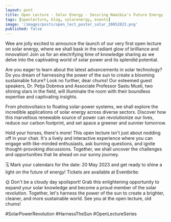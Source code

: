 ```yaml
---
layout: post
title: Open Lecture - Solar Energy - Securing Namibia's Future Energy
tags: [openlecture, blog, solarenergy, events]
image: '/images/posts/open_lect_poster_solar_20052023.png'
published: false
---
```

Wee are jolly excited to announce the launch of our very first open lecture on solar energy, where we shall bask in the radiant glow of brilliance and innovation! Join us for an electrifying time of knowledge sharing as we delve into the captivating world of solar power and its splendid potential.

Are you eager to learn about the latest advancements in solar technology? Do you dream of harnessing the power of the sun to create a blooming sustainable future? Look no further, dear chums! Our esteemed guest speakers, Dr. Petja Dobreva and Associate Professor Sastu Musti, two shining stars in the field, will illuminate the room with their boundless expertise and captivating insights.

From photovoltaics to floating solar-power systems, we shall explore the incredible applications of solar energy across diverse sectors. Discover how this marvellous renewable source of power can revolutionize our lives, reduce our carbon footprint, and set apace a greener and sunnier tomorrow.

Hold your horses, there's more! This open lecture isn't just about nodding off in your chair. It's a lively and interactive experience where you can engage with like-minded enthusiasts, ask burning questions, and ignite thought-provoking discussions. Together, we shall uncover the challenges and opportunities that lie ahead on our sunny journey.

🗓️ Mark your calendars for the date: 20 May 2023 and get ready to shine a light on the future of energy! Tickets are available at Eventbrite:

<div id="eventbrite-widget-container-633525681367"></div>

<script src="https://www.eventbrite.com/static/widgets/eb_widgets.js"></script>

<script type="text/javascript">
    var exampleCallback = function() {
        console.log('Order complete!');
    };

    window.EBWidgets.createWidget({
        // Required
        widgetType: 'checkout',
        eventId: '633525681367',
        iframeContainerId: 'eventbrite-widget-container-633525681367',

        // Optional
        iframeContainerHeight: 425,  // Widget height in pixels. Defaults to a minimum of 425px if not provided
        onOrderComplete: exampleCallback  // Method called when an order has successfully completed
    });
</script>

🌞 Don't be a cloudy day spoilsport! Grab this enlightening opportunity to expand your solar knowledge and become a proud member of the solar revolution. Together, let's harness the power of the sun to create a brighter, cleaner, and more sustainable world. See you at the open lecture, old chums!

#SolarPowerRevolution #HarnessTheSun #OpenLectureSeries
